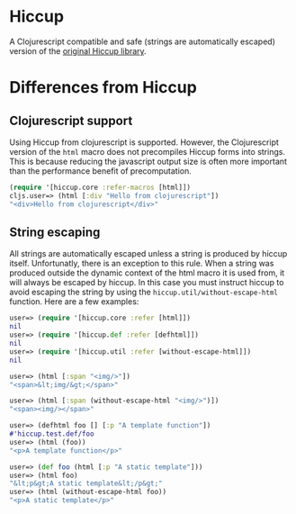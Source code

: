 Hiccup
======

A Clojurescript compatible and safe (strings are automatically escaped) version of the [original Hiccup library](https://github.com/weavejester/hiccup).

Differences from Hiccup
=======================

Clojurescript support
---------------------

Using Hiccup from clojurescript is supported. However, the Clojurescript version of the `html` macro does not precompiles Hiccup forms into strings. This is because reducing the javascript output size is often more important than the performance benefit of precomputation.

```clojure
(require '[hiccup.core :refer-macros [html]])
cljs.user=> (html [:div "Hello from clojurescript"])
"<div>Hello from clojurescript</div>"
```

String escaping
---------------

All strings are automatically escaped unless a string is produced by hiccup itself. Unfortunatly, there is an exception to this rule. When a string was produced outside the dynamic context of the html macro it is used from, it will always be escaped by hiccup. In this case you must instruct hiccup to avoid escaping the string by using the `hiccup.util/without-escape-html` function. Here are a few examples:

```clojure
user=> (require '[hiccup.core :refer [html]])
nil
user=> (require '[hiccup.def :refer [defhtml]])
nil
user=> (require '[hiccup.util :refer [without-escape-html]])
nil
```

```clojure
user=> (html [:span "<img/>"])
"<span>&lt;img/&gt;</span>"

user=> (html [:span (without-escape-html "<img/>")])
"<span><img/></span>"

user=> (defhtml foo [] [:p "A template function"])
#'hiccup.test.def/foo
user=> (html (foo))
"<p>A template function</p>"

user=> (def foo (html [:p "A static template"]))
user=> (html foo)
"&lt;p&gt;A static template&lt;/p&gt;"
user=> (html (without-escape-html foo))
"<p>A static template</p>"
```
